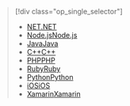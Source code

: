 > [!div class="op_single_selector"]
> * [<span data-ttu-id="9d5b2-101">NET</span><span class="sxs-lookup"><span data-stu-id="9d5b2-101">.NET</span></span>](../articles/storage/blobs/storage-dotnet-how-to-use-blobs.md)
> * [<span data-ttu-id="9d5b2-102">Node.js</span><span class="sxs-lookup"><span data-stu-id="9d5b2-102">Node.js</span></span>](../articles/storage/blobs/storage-nodejs-how-to-use-blob-storage.md)
> * [<span data-ttu-id="9d5b2-103">Java</span><span class="sxs-lookup"><span data-stu-id="9d5b2-103">Java</span></span>](../articles/storage/blobs/storage-java-how-to-use-blob-storage.md)
> * [<span data-ttu-id="9d5b2-104">C++</span><span class="sxs-lookup"><span data-stu-id="9d5b2-104">C++</span></span>](../articles/storage/blobs/storage-c-plus-plus-how-to-use-blobs.md)
> * [<span data-ttu-id="9d5b2-105">PHP</span><span class="sxs-lookup"><span data-stu-id="9d5b2-105">PHP</span></span>](../articles/storage/blobs/storage-php-how-to-use-blobs.md)
> * [<span data-ttu-id="9d5b2-106">Ruby</span><span class="sxs-lookup"><span data-stu-id="9d5b2-106">Ruby</span></span>](../articles/storage/blobs/storage-ruby-how-to-use-blob-storage.md)
> * [<span data-ttu-id="9d5b2-107">Python</span><span class="sxs-lookup"><span data-stu-id="9d5b2-107">Python</span></span>](../articles/storage/blobs/storage-python-how-to-use-blob-storage.md)
> * [<span data-ttu-id="9d5b2-108">iOS</span><span class="sxs-lookup"><span data-stu-id="9d5b2-108">iOS</span></span>](../articles/storage/blobs/storage-ios-how-to-use-blob-storage.md)
> * [<span data-ttu-id="9d5b2-109">Xamarin</span><span class="sxs-lookup"><span data-stu-id="9d5b2-109">Xamarin</span></span>](../articles/storage/blobs/storage-xamarin-blob-storage.md)
> 
> 

